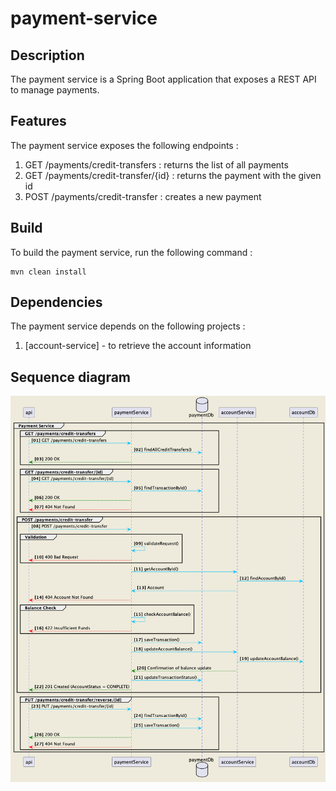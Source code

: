# payment-service

## Description
The payment service is a Spring Boot application that exposes a REST API to manage payments.

## Features
The payment service exposes the following endpoints :
1. GET /payments/credit-transfers : returns the list of all payments
2. GET /payments/credit-transfer/{id} : returns the payment with the given id
3. POST /payments/credit-transfer : creates a new payment

## Build
To build the payment service, run the following command :
```
mvn clean install
```

## Dependencies
The payment service depends on the following projects :
1. [account-service] - to retrieve the account information

## Sequence diagram

![payment.png](docs/payment.png)